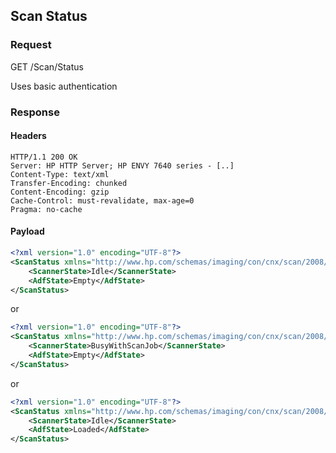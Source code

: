 Scan Status
-----------

### Request

GET /Scan/Status

Uses basic authentication

### Response

#### Headers

```
HTTP/1.1 200 OK
Server: HP HTTP Server; HP ENVY 7640 series - [..]
Content-Type: text/xml
Transfer-Encoding: chunked
Content-Encoding: gzip
Cache-Control: must-revalidate, max-age=0
Pragma: no-cache
```

#### Payload

```xml
<?xml version="1.0" encoding="UTF-8"?>
<ScanStatus xmlns="http://www.hp.com/schemas/imaging/con/cnx/scan/2008/08/19">
	<ScannerState>Idle</ScannerState>
	<AdfState>Empty</AdfState>
</ScanStatus>
```
or
```xml
<?xml version="1.0" encoding="UTF-8"?>
<ScanStatus xmlns="http://www.hp.com/schemas/imaging/con/cnx/scan/2008/08/19">
	<ScannerState>BusyWithScanJob</ScannerState>
	<AdfState>Empty</AdfState>
</ScanStatus>
```
or
```xml
<?xml version="1.0" encoding="UTF-8"?>
<ScanStatus xmlns="http://www.hp.com/schemas/imaging/con/cnx/scan/2008/08/19">
	<ScannerState>Idle</ScannerState>
	<AdfState>Loaded</AdfState>
</ScanStatus>
```
